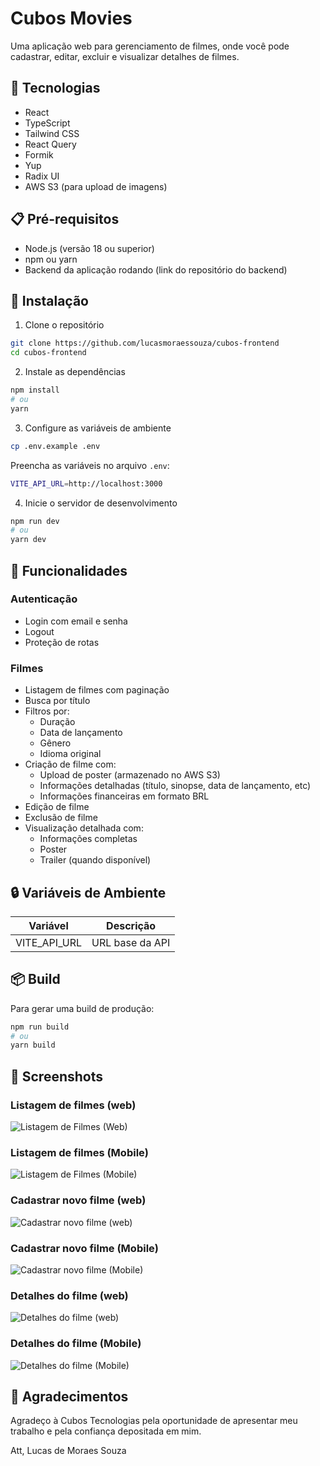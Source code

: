 # Cubos Movies

Uma aplicação web para gerenciamento de filmes, onde você pode cadastrar, editar, excluir e visualizar detalhes de filmes.

## 🚀 Tecnologias

- React
- TypeScript
- Tailwind CSS
- React Query
- Formik
- Yup
- Radix UI
- AWS S3 (para upload de imagens)

## 📋 Pré-requisitos

- Node.js (versão 18 ou superior)
- npm ou yarn
- Backend da aplicação rodando (link do repositório do backend)

## 🔧 Instalação

1. Clone o repositório

```bash
git clone https://github.com/lucasmoraessouza/cubos-frontend
cd cubos-frontend
```

2. Instale as dependências

```bash
npm install
# ou
yarn
```

3. Configure as variáveis de ambiente

```bash
cp .env.example .env
```

Preencha as variáveis no arquivo `.env`:

```bash
VITE_API_URL=http://localhost:3000
```

4. Inicie o servidor de desenvolvimento

```bash
npm run dev
# ou
yarn dev
```

## 🌟 Funcionalidades

### Autenticação

- Login com email e senha
- Logout
- Proteção de rotas

### Filmes

- Listagem de filmes com paginação
- Busca por título
- Filtros por:
  - Duração
  - Data de lançamento
  - Gênero
  - Idioma original
- Criação de filme com:
  - Upload de poster (armazenado no AWS S3)
  - Informações detalhadas (título, sinopse, data de lançamento, etc)
  - Informações financeiras em formato BRL
- Edição de filme
- Exclusão de filme
- Visualização detalhada com:
  - Informações completas
  - Poster
  - Trailer (quando disponível)

## 🔒 Variáveis de Ambiente

| Variável            | Descrição                               |
| ------------------- | --------------------------------------- |
| VITE_API_URL        | URL base da API                         |

## 📦 Build

Para gerar uma build de produção:

```bash
npm run build
# ou
yarn build
```

## 📸 Screenshots

###  Listagem de filmes (web)
![Listagem de Filmes (Web)](https://my-cubos-bucket.s3.amazonaws.com/movies/1748638688885-1pczji.png)
###  Listagem de filmes (Mobile)
![Listagem de Filmes (Mobile)](https://my-cubos-bucket.s3.amazonaws.com/movies/1748638847552-ijvhlf.png)

### Cadastrar novo filme (web)
![Cadastrar novo filme (web)](https://my-cubos-bucket.s3.amazonaws.com/movies/1748638886047-xbahb9.png)

### Cadastrar novo filme (Mobile)
![Cadastrar novo filme (Mobile)](https://my-cubos-bucket.s3.amazonaws.com/movies/1748638872253-ia69rq.png)

### Detalhes do filme (web)
![Detalhes do filme (web)](https://my-cubos-bucket.s3.amazonaws.com/movies/1748639112716-oj6sr7.png)

### Detalhes do filme (Mobile)
![Detalhes do filme (Mobile)](https://my-cubos-bucket.s3.amazonaws.com/movies/1748639156319-vzxur.png)


## 🤝 Agradecimentos

Agradeço à Cubos Tecnologias pela oportunidade de apresentar meu trabalho e pela confiança depositada em mim.

Att,
Lucas de Moraes Souza